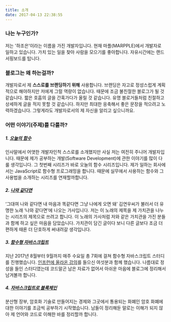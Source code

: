 ```yaml
---
title: 소개
date: 2017-04-13 22:38:55
---
```

### 나는 누구인가?
저는 '하조은'이라는 이름을 가진 개발자입니다. 현재 마플(MARPPLE)에서 개발자로 일하고 있습니다. 가치 있는 일을 찾아 사람을 모으기를 좋아합니다. 자유시간에는 랜드서핑보드를 탑니다. 


### 블로그는 왜 하는걸까?
개발자로서 제 __스스로를 브랜딩하기 위해__ 사용합니다. 브랜딩은 자고로 정성스럽게 계획적으로 해야하지만 저에게 그럴 역량이 없습니다. 때문에 조금 불친절한 블로그가 될 것 같습니다. 짧은 호흡의 글을 간혹가다가 올릴 것 같습니다. 유명 블로거들처럼 친절하고 상세하게 글을 적지 못할 것 같습니다. 하지만 최대한 응축해서 좋은 문장을 적으려고 노력하겠습니다. 그렇게라도 개발자로서의 제 자신을 알리고 싶으니까요.


### 어떤 이야기(주제)를 다룰까?
##### 1. [오늘의 함수](/tags/오늘의-함수)
인사말에서 어엿한 개발자인척 스스로를 소개했지만 사실 저는 여전히 주니어 개발자입니다. 때문에 제가 공부하는 개발(Software Development)에 관한 이야기를 많이 다룰 생각입니다. 그 첫번째 시리즈가 바로 오늘의 함수 시리즈입니다. 제가 일하는 회사에서는 JavaScript로 함수형 프로그래밍을 합니다. 때문에 실무에서 사용하는 함수와 그 사용법을 소개하는 시리즈를 연재할까합니다.

##### 2. [나와 같다면](/tags/나와-같다면)
‘그대여 나와 같다면 내 마음과 똑같다면 그냥 나에게 오면 돼’ 김연우씨가 불러서 더 유명한 노래 ‘나와 같다면’에 나오는 가사입니다. 저는 이 노래의 제목을 제 가치관을 나누는 시리즈의 제목으로 쓰려고 합니다. 이 노래의 가사처럼 저와 같은 가치관을 가진 분들과 함께 하고 싶은 마음을 담았습니다. 가치관이 담긴 글이다 보니 다른 글보다 조금 더 편하게 때론 더 단호하게 써내려갈 생각입니다.

##### 3. [함수형 자바스크립트](/tags/함수형-자바스크립트)
지난 2017년 8월부터 9월까지 매주 수요일 총 7회에 걸쳐 함수형 자바스크립트 스터디를 진행했습니다. [인프런에 올라온 강의](https://www.inflearn.com/course/함수형-프로그래밍/)를 들으신 여섯분과 함께 했습니다. 나름대로 정성을 들인 스터디였는데 코드말곤 남은 자료가 없어서 아쉬운 마음에 블로그에 정리해서 남겨볼까 합니다.

##### 4. [자바스크립트로 블록체인](/tags/블록체인)
분산형 장부, 암호화 기술로 만들어지는 경제와 그곳에서 통용되는 화폐인 암호 화폐에 대한 이야기를 조금씩 공부하기 시작했습니다. 남들이 정리해둔 말로는 이해가 되지 않아 제 언어와 코드로 이해한 바를 정리할까 합니다.